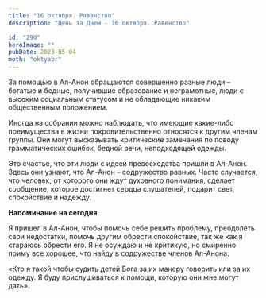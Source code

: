 ```yaml
---
title: "16 октября. Равенство"
description: "День за Днем - 16 октября. Равенство"

id: "290"
heroImage: ""
pubDate: 2023-05-04
moth: "oktyabr"
---
```


За помощью в Ал-Анон обращаются совершенно разные люди – богатые и бедные,
получившие образование и неграмотные, люди с высоким социальным статусом и не
обладающие никаким общественным положением.

Иногда на собрании можно наблюдать, что имеющие какие-либо преимущества в
жизни покровительственно относятся к другим членам группы. Они могут
высказывать критические замечания по поводу грамматических ошибок, бедной
речи, неподходящей одежды.

Это счастье, что эти люди с идеей превосходства пришли в Ал-Анон. Здесь они
узнают, что Ал-Анон – содружество равных. Часто случается, что человек, от
которого они ждут духовного понимания, сделает сообщение, которое достигнет
сердца слушателей, подарит свет, спокойствие и надежду.

**Напоминание на сегодня**

Я пришел в Ал-Анон, чтобы помочь себе решить проблему, преодолеть свои
недостатки, помочь другим обрести спокойствие, так же как я стараюсь обрести
его. Я не осуждаю и не критикую, но смиренно приму все хорошее, что найду в
содружестве членов Ал-Анона.

«Кто я такой чтобы судить детей Бога за их манеру говорить или за их одежду. Я
буду прислушиваться к помощи, которую они мне могут дать».
